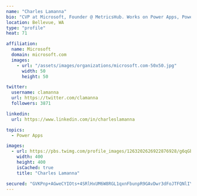 ```yaml
---
name: "Charles Lamanna"
bio: "CVP at Microsoft, Founder @ MetricsHub. Works on Power Apps, Power Automate, Power Virtual Agent, Common Data Service and Dynamics 365."
location: Bellevue, WA
type: "profile"
heat: 71

affiliation:
  name: Microsoft
  domain: microsoft.com
  images:
    - url: "/assets/images/organizations/microsoft.com-50x50.jpg"
      width: 50
      height: 50

twitter:
  username: clamanna
  url: https://twitter.com/clamanna
  followers: 3871

linkedin:
  url: https://www.linkedin.com/in/charleslamanna

topics:
  - Power Apps

images:
  - url: https://pbs.twimg.com/profile_images/1263202626922876928/g6qGbHZ-_400x400.jpg
    width: 400
    height: 400
    isCached: true
    title: "Charles Lamanna"

secured: "GVKPnp+AGweCYIOts+4SRlHxUM6W8RGL1qxnFbunpR9GAvDwr3dFoJTFQNlIYEwumlUSrYcirVNQhcY7aZoNmY8pwoLrPZ4M0DQZRO9DXdvVkRFf/1AxgNRcyH0FyvwtUu39cqem/bQyuO/4g3jZR6ND17z+v7qDHPFZqGvwg8mgoSFVMzIsmrxdaHVY5/MbjHaNjh7/AKdwWsGffYOgbLA3boVq2sBNKW7JA+9dysE6Vc4cQbvbZ2a/yK/6mx8bo4pHXqyy2EwQMhj7CfnEGezlsi76t7y2yjgzvOhjDGIsfXvqZJSBAhsKf+iCbt9t50DCpWvB94jF5yD58T4ILLiO7KQNThqJ23jguP/Gh0ZD7+GvMJtcsRW3C+QbY0w77kJ1i7KpFiBnscWWdk9nnApf0V7b09O6S37AlDEckJM=;Gu/RraB+ow/gB1roConKcA=="
---
```



